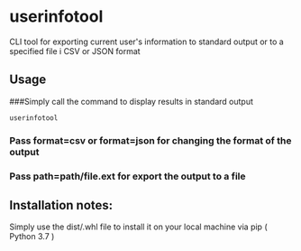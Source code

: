 userinfotool
===========

CLI tool for exporting current user's information to standard output or to a specified file i CSV or JSON format

## Usage

###Simply call the command to display results in standard output

```
userinfotool
```

### Pass format=csv or format=json for changing the format of the output

### Pass path=path/file.ext for export the output to a file

## Installation notes:

Simply use the dist/.whl file to install it on your local machine via pip ( Python 3.7 )

